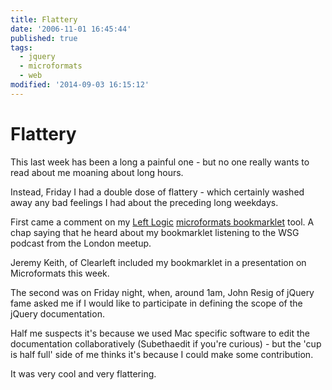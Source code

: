 ```yaml
---
title: Flattery
date: '2006-11-01 16:45:44'
published: true
tags:
  - jquery
  - microformats
  - web
modified: '2014-09-03 16:15:12'
---
```

# Flattery

This last week has been a long a painful one - but no one really wants to read about me moaning about long hours.

Instead, Friday I had a double dose of flattery - which certainly washed away any bad feelings I had about the preceding long weekdays.


<!--more-->

First came a comment on my [Left Logic](http://leftlogic.com) [microformats bookmarklet](http://leftlogic.com/info/articles/microformats_bookmarklet) tool.  A chap saying that he heard about my bookmarklet listening to the WSG podcast from the London meetup.

Jeremy Keith, of Clearleft included my bookmarklet in a presentation on Microformats this week.

The second was on Friday night, when, around 1am, John Resig of jQuery fame asked me if I would like to participate in defining the scope of the jQuery documentation.

Half me suspects it's because we used Mac specific software to edit the documentation collaboratively (Subethaedit if you're curious) - but the 'cup is half full' side of me thinks it's because I could make some contribution.  

It was very cool and very flattering.
